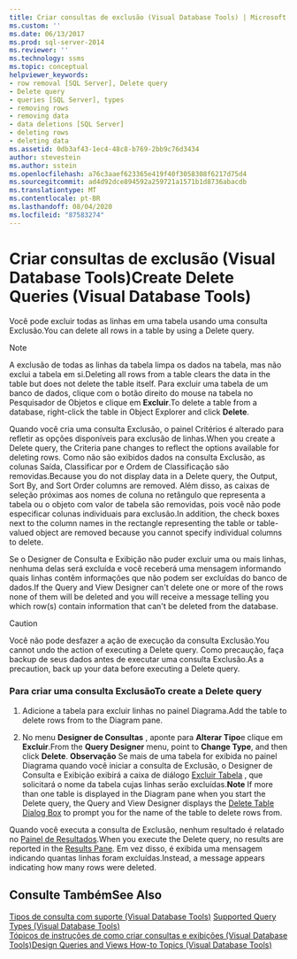 ```yaml
---
title: Criar consultas de exclusão (Visual Database Tools) | Microsoft Docs
ms.custom: ''
ms.date: 06/13/2017
ms.prod: sql-server-2014
ms.reviewer: ''
ms.technology: ssms
ms.topic: conceptual
helpviewer_keywords:
- row removal [SQL Server], Delete query
- Delete query
- queries [SQL Server], types
- removing rows
- removing data
- data deletions [SQL Server]
- deleting rows
- deleting data
ms.assetid: 0db3af43-1ec4-48c8-b769-2bb9c76d3434
author: stevestein
ms.author: sstein
ms.openlocfilehash: a76c3aaef623365e419f40f3058308f6217d75d4
ms.sourcegitcommit: ad4d92dce894592a259721a1571b1d8736abacdb
ms.translationtype: MT
ms.contentlocale: pt-BR
ms.lasthandoff: 08/04/2020
ms.locfileid: "87583274"
---
```

# <a name="create-delete-queries-visual-database-tools"></a><span data-ttu-id="b39fa-102">Criar consultas de exclusão (Visual Database Tools)</span><span class="sxs-lookup"><span data-stu-id="b39fa-102">Create Delete Queries (Visual Database Tools)</span></span>
  <span data-ttu-id="b39fa-103">Você pode excluir todas as linhas em uma tabela usando uma consulta Exclusão.</span><span class="sxs-lookup"><span data-stu-id="b39fa-103">You can delete all rows in a table by using a Delete query.</span></span>  
  
> [!NOTE]  
>  <span data-ttu-id="b39fa-104">A exclusão de todas as linhas da tabela limpa os dados na tabela, mas não exclui a tabela em si.</span><span class="sxs-lookup"><span data-stu-id="b39fa-104">Deleting all rows from a table clears the data in the table but does not delete the table itself.</span></span> <span data-ttu-id="b39fa-105">Para excluir uma tabela de um banco de dados, clique com o botão direito do mouse na tabela no Pesquisador de Objetos e clique em **Excluir**.</span><span class="sxs-lookup"><span data-stu-id="b39fa-105">To delete a table from a database, right-click the table in Object Explorer and click **Delete**.</span></span>  
  
 <span data-ttu-id="b39fa-106">Quando você cria uma consulta Exclusão, o painel Critérios é alterado para refletir as opções disponíveis para exclusão de linhas.</span><span class="sxs-lookup"><span data-stu-id="b39fa-106">When you create a Delete query, the Criteria pane changes to reflect the options available for deleting rows.</span></span> <span data-ttu-id="b39fa-107">Como não são exibidos dados na consulta Exclusão, as colunas Saída, Classificar por e Ordem de Classificação são removidas.</span><span class="sxs-lookup"><span data-stu-id="b39fa-107">Because you do not display data in a Delete query, the Output, Sort By, and Sort Order columns are removed.</span></span> <span data-ttu-id="b39fa-108">Além disso, as caixas de seleção próximas aos nomes de coluna no retângulo que representa a tabela ou o objeto com valor de tabela são removidas, pois você não pode especificar colunas individuais para exclusão.</span><span class="sxs-lookup"><span data-stu-id="b39fa-108">In addition, the check boxes next to the column names in the rectangle representing the table or table-valued object are removed because you cannot specify individual columns to delete.</span></span>  
  
 <span data-ttu-id="b39fa-109">Se o Designer de Consulta e Exibição não puder excluir uma ou mais linhas, nenhuma delas será excluída e você receberá uma mensagem informando quais linhas contêm informações que não podem ser excluídas do banco de dados.</span><span class="sxs-lookup"><span data-stu-id="b39fa-109">If the Query and View Designer can't delete one or more of the rows none of them will be deleted and you will receive a message telling you which row(s) contain information that can't be deleted from the database.</span></span>  
  
> [!CAUTION]  
>  <span data-ttu-id="b39fa-110">Você não pode desfazer a ação de execução da consulta Exclusão.</span><span class="sxs-lookup"><span data-stu-id="b39fa-110">You cannot undo the action of executing a Delete query.</span></span> <span data-ttu-id="b39fa-111">Como precaução, faça backup de seus dados antes de executar uma consulta Exclusão.</span><span class="sxs-lookup"><span data-stu-id="b39fa-111">As a precaution, back up your data before executing a Delete query.</span></span>  
  
### <a name="to-create-a-delete-query"></a><span data-ttu-id="b39fa-112">Para criar uma consulta Exclusão</span><span class="sxs-lookup"><span data-stu-id="b39fa-112">To create a Delete query</span></span>  
  
1.  <span data-ttu-id="b39fa-113">Adicione a tabela para excluir linhas no painel Diagrama.</span><span class="sxs-lookup"><span data-stu-id="b39fa-113">Add the table to delete rows from to the Diagram pane.</span></span>  
  
2.  <span data-ttu-id="b39fa-114">No menu **Designer de Consultas** , aponte para **Alterar Tipo**e clique em **Excluir**.</span><span class="sxs-lookup"><span data-stu-id="b39fa-114">From the **Query Designer** menu, point to **Change Type**, and then click **Delete**.</span></span> <span data-ttu-id="b39fa-115">**Observação** Se mais de uma tabela for exibida no painel Diagrama quando você iniciar a consulta de Exclusão, o Designer de Consulta e Exibição exibirá a caixa de diálogo [Excluir Tabela](visual-database-tools.md) , que solicitará o nome da tabela cujas linhas serão excluídas.</span><span class="sxs-lookup"><span data-stu-id="b39fa-115">**Note** If more than one table is displayed in the Diagram pane when you start the Delete query, the Query and View Designer displays the [Delete Table Dialog Box](visual-database-tools.md) to prompt you for the name of the table to delete rows from.</span></span>  
  
 <span data-ttu-id="b39fa-116">Quando você executa a consulta de Exclusão, nenhum resultado é relatado no [Painel de Resultados](results-pane-visual-database-tools.md).</span><span class="sxs-lookup"><span data-stu-id="b39fa-116">When you execute the Delete query, no results are reported in the [Results Pane](results-pane-visual-database-tools.md).</span></span> <span data-ttu-id="b39fa-117">Em vez disso, é exibida uma mensagem indicando quantas linhas foram excluídas.</span><span class="sxs-lookup"><span data-stu-id="b39fa-117">Instead, a message appears indicating how many rows were deleted.</span></span>  
  
## <a name="see-also"></a><span data-ttu-id="b39fa-118">Consulte Também</span><span class="sxs-lookup"><span data-stu-id="b39fa-118">See Also</span></span>  
 <span data-ttu-id="b39fa-119">[Tipos de consulta com suporte &#40;Visual Database Tools&#41;](supported-query-types-visual-database-tools.md) </span><span class="sxs-lookup"><span data-stu-id="b39fa-119">[Supported Query Types &#40;Visual Database Tools&#41;](supported-query-types-visual-database-tools.md) </span></span>  
 [<span data-ttu-id="b39fa-120">Tópicos de instruções de como criar consultas e exibições &#40;Visual Database Tools&#41;</span><span class="sxs-lookup"><span data-stu-id="b39fa-120">Design Queries and Views How-to Topics &#40;Visual Database Tools&#41;</span></span>](design-queries-and-views-how-to-topics-visual-database-tools.md)  
  
  
